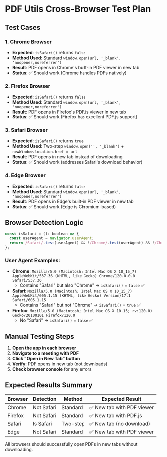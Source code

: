 # PDF Utils Cross-Browser Test Plan

## Test Cases

### 1. Chrome Browser
- **Expected**: `isSafari()` returns `false`
- **Method Used**: Standard `window.open(url, '_blank', 'noopener,noreferrer')`
- **Result**: PDF opens in Chrome's built-in PDF viewer in new tab
- **Status**: ✅ Should work (Chrome handles PDFs natively)

### 2. Firefox Browser
- **Expected**: `isSafari()` returns `false`
- **Method Used**: Standard `window.open(url, '_blank', 'noopener,noreferrer')`
- **Result**: PDF opens in Firefox's PDF.js viewer in new tab
- **Status**: ✅ Should work (Firefox has excellent PDF.js support)

### 3. Safari Browser
- **Expected**: `isSafari()` returns `true`
- **Method Used**: Two-step `window.open('', '_blank')` + `newWindow.location.href = url`
- **Result**: PDF opens in new tab instead of downloading
- **Status**: ✅ Should work (addresses Safari's download behavior)

### 4. Edge Browser
- **Expected**: `isSafari()` returns `false`
- **Method Used**: Standard `window.open(url, '_blank', 'noopener,noreferrer')`
- **Result**: PDF opens in Edge's built-in PDF viewer in new tab
- **Status**: ✅ Should work (Edge is Chromium-based)

## Browser Detection Logic

```javascript
const isSafari = (): boolean => {
  const userAgent = navigator.userAgent;
  return /Safari/.test(userAgent) && !/Chrome/.test(userAgent) && !/Chromium/.test(userAgent);
};
```

### User Agent Examples:
- **Chrome**: `Mozilla/5.0 (Macintosh; Intel Mac OS X 10_15_7) AppleWebKit/537.36 (KHTML, like Gecko) Chrome/120.0.0.0 Safari/537.36`
  - Contains "Safari" but also "Chrome" → `isSafari()` = `false` ✅
- **Safari**: `Mozilla/5.0 (Macintosh; Intel Mac OS X 10_15_7) AppleWebKit/605.1.15 (KHTML, like Gecko) Version/17.1 Safari/605.1.15`
  - Contains "Safari" but not "Chrome" → `isSafari()` = `true` ✅
- **Firefox**: `Mozilla/5.0 (Macintosh; Intel Mac OS X 10.15; rv:120.0) Gecko/20100101 Firefox/120.0`
  - No "Safari" → `isSafari()` = `false` ✅

## Manual Testing Steps

1. **Open the app in each browser**
2. **Navigate to a meeting with PDF**
3. **Click "Open in New Tab" button**
4. **Verify**: PDF opens in new tab (not downloads)
5. **Check browser console** for any errors

## Expected Results Summary

| Browser | Detection | Method | Expected Result |
|---------|-----------|--------|-----------------|
| Chrome | Not Safari | Standard | ✅ New tab with PDF viewer |
| Firefox | Not Safari | Standard | ✅ New tab with PDF.js |
| Safari | Is Safari | Two-step | ✅ New tab (no download) |
| Edge | Not Safari | Standard | ✅ New tab with PDF viewer |

All browsers should successfully open PDFs in new tabs without downloading.
